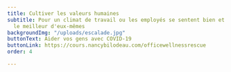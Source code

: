 ```yaml
---
title: Cultiver les valeurs humaines
subtitle: Pour un climat de travail ou les employés se sentent bien et peuvent déployer
  le meilleur d'eux-mêmes
backgroundImg: "/uploads/escalade.jpg"
buttonText: Aider vos gens avec COVID-19
buttonLink: https://cours.nancybilodeau.com/officewellnessrescue
order: 4

---
```

